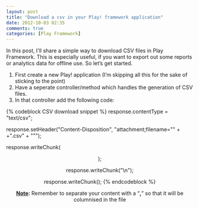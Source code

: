 ```yaml
---
layout: post
title: "Download a csv in your Play! framework application"
date: 2012-10-03 02:35
comments: true
categories: [Play Framework]
---
```


In this post, I'll share a simple way to download CSV files in Play Framework. This is especially useful, if you want to export out some reports or analytics data for offline use. So let’s get started.

1. First create a new Play! application (I’m skipping all this for the sake of sticking to the point) 
2. Have a seperate controller/method which handles the generation of CSV files.
3. In that controller add the following code:

{% codeblock CSV download snippet %}
response.contentType = "text/csv";

response.setHeader("Content-Disposition", "attachment;filename="" + <filename> +".csv" + """);

response.writeChunk(<header>); 

response.writeChunk("\n"); 

response.writeChunk(<content>);
{% endcodeblock %}

<strong><u>Note</u>:</strong> Remember to separate your content with a “<strong>,</strong>” so that it will be columnised in the file


